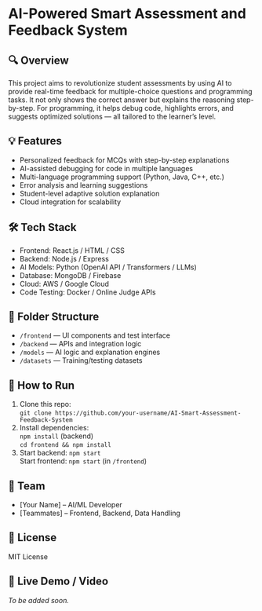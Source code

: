 # AI-Powered Smart Assessment and Feedback System

## 🔍 Overview
This project aims to revolutionize student assessments by using AI to provide real-time feedback for multiple-choice questions and programming tasks. It not only shows the correct answer but explains the reasoning step-by-step. For programming, it helps debug code, highlights errors, and suggests optimized solutions — all tailored to the learner’s level.

## 💡 Features
- Personalized feedback for MCQs with step-by-step explanations
- AI-assisted debugging for code in multiple languages
- Multi-language programming support (Python, Java, C++, etc.)
- Error analysis and learning suggestions
- Student-level adaptive solution explanation
- Cloud integration for scalability

## 🛠️ Tech Stack
- Frontend: React.js / HTML / CSS
- Backend: Node.js / Express
- AI Models: Python (OpenAI API / Transformers / LLMs)
- Database: MongoDB / Firebase
- Cloud: AWS / Google Cloud
- Code Testing: Docker / Online Judge APIs

## 📁 Folder Structure
- `/frontend` — UI components and test interface
- `/backend` — APIs and integration logic
- `/models` — AI logic and explanation engines
- `/datasets` — Training/testing datasets

## 🚀 How to Run
1. Clone this repo:  
   `git clone https://github.com/your-username/AI-Smart-Assessment-Feedback-System`
2. Install dependencies:  
   `npm install` (backend)  
   `cd frontend && npm install`
3. Start backend: `npm start`  
   Start frontend: `npm start` (in `/frontend`)

## 👥 Team
- [Your Name] – AI/ML Developer  
- [Teammates] – Frontend, Backend, Data Handling

## 📄 License
MIT License

## 🔗 Live Demo / Video
_To be added soon._
